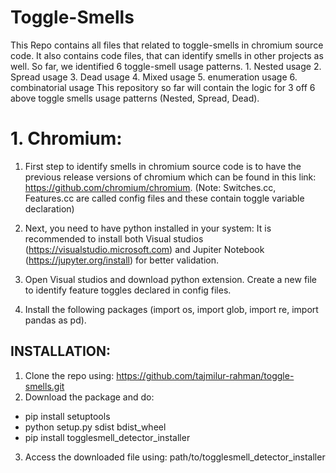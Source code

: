 # Toggle-Smells

This Repo contains all files that related to toggle-smells in chromium source code. It also contains code files, that can identify smells in other projects as well. So far, we identified 6 toggle-smell usage patterns.
      1. Nested usage
      2. Spread usage
      3. Dead usage
      4. Mixed usage
      5. enumeration usage
      6. combinatorial usage
This repository so far will contain the logic for 3 off 6 above toggle smells usage patterns (Nested, Spread, Dead).

# 1. Chromium:

1. First step to identify smells in chromium source code is to have the previous release versions of chromium which can be found in this link: https://github.com/chromium/chromium.
    (Note: Switches.cc, Features.cc are called config files and these contain toggle variable declaration)

2. Next, you need to have python installed in your system: It is recommended to install both Visual studios (https://visualstudio.microsoft.com) and Jupiter Notebook (https://jupyter.org/install) for better validation.

3. Open Visual studios and download python extension. Create a new file to identify feature toggles declared in config files.

4. Install the following packages (import os, import glob, import re, import pandas as pd).


## INSTALLATION:
1. Clone the repo using: https://github.com/tajmilur-rahman/toggle-smells.git
2. Download the package and do: 
*  pip install setuptools
*  python setup.py sdist bdist_wheel
*  pip install togglesmell_detector_installer
3. Access the downloaded file using: path/to/togglesmell_detector_installer 
